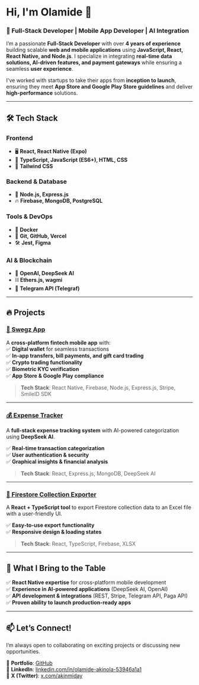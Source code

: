 # Hi, I'm Olamide 👋  

### 🚀 Full-Stack Developer | Mobile App Developer | AI Integration  

I’m a passionate **Full-Stack Developer** with over **4 years of experience** building scalable **web and mobile applications** using **JavaScript, React, React Native, and Node.js**. I specialize in integrating **real-time data solutions, AI-driven features, and payment gateways** while ensuring a seamless **user experience**.  

I've worked with startups to take their apps from **inception to launch**, ensuring they meet **App Store and Google Play Store guidelines** and deliver **high-performance** solutions.  

---

## 🛠️ Tech Stack  

### **Frontend**  
- 🖥️ **React, React Native (Expo)**  
- 📜 **TypeScript, JavaScript (ES6+), HTML, CSS**  
- 🎨 **Tailwind CSS**  

### **Backend & Database**  
- 🚀 **Node.js, Express.js**  
- 🔥 **Firebase, MongoDB, PostgreSQL**  

### **Tools & DevOps**  
- 🐳 **Docker**  
- 🔗 **Git, GitHub, Vercel**  
- 🛠️ **Jest, Figma**  

### **AI & Blockchain**  
- 🤖 **OpenAI, DeepSeek AI**  
- ⛓️ **Ethers.js, wagmi**  
- 📡 **Telegram API (Telegraf)**  

---

## 🔥 Projects  

### [🔹 Swegz App](https://apps.apple.com/ng/app/swegzapp/id6736983550)  
A **cross-platform fintech mobile app** with:  
✅ **Digital wallet** for seamless transactions  
✅ **In-app transfers, bill payments, and gift card trading**  
✅ **Crypto trading functionality**  
✅ **Biometric KYC verification**  
✅ **App Store & Google Play compliance**  

> **Tech Stack**: React Native, Firebase, Node.js, Express.js, Stripe, SmileID SDK  

---  

### [💰 Expense Tracker](https://github.com/akinmiday/expense-tracker)  
A **full-stack expense tracking system** with AI-powered categorization using **DeepSeek AI**.  

✅ **Real-time transaction categorization**  
✅ **User authentication & security**  
✅ **Graphical insights & financial analysis**  

> **Tech Stack**: React, Express.js, MongoDB, DeepSeek AI  

---  

### [📂 Firestore Collection Exporter](https://github.com/akinmiday/firebase-database-exporter)  
A **React + TypeScript tool** to export Firestore collection data to an Excel file with a user-friendly UI.  

✅ **Easy-to-use export functionality**  
✅ **Responsive design & loading states**  

> **Tech Stack**: React, TypeScript, Firebase, XLSX  

---

## 🚀 What I Bring to the Table  
✅ **React Native expertise** for cross-platform mobile development  
✅ **Experience in AI-powered applications** (DeepSeek AI, OpenAI)  
✅ **API development & integrations** (REST, Stripe, Telegram API, Paga API)  
✅ **Proven ability to launch production-ready apps**  

---

## 📫 Let’s Connect!  
I’m always open to collaborating on exciting projects or discussing new opportunities.  

🔗 **Portfolio**: [GitHub](https://github.com/akinmiday)  
🔗 **LinkedIn**: [linkedin.com/in/olamide-akinola-53946a1a1](https://linkedin.com/in/olamide-akinola-53946a1a1)  
🔗 **X (Twitter)**: [x.com/akinmiday](https://x.com/akinmiday)  
